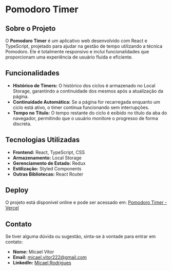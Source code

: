 # Pomodoro Timer

## Sobre o Projeto

O **Pomodoro Timer** é um aplicativo web desenvolvido com React e TypeScript, projetado para ajudar na gestão de tempo utilizando a técnica Pomodoro. Ele é totalmente responsivo e inclui funcionalidades que proporcionam uma experiência de usuário fluida e eficiente.

## Funcionalidades

- **Histórico de Timers:** O histórico dos ciclos é armazenado no Local Storage, garantindo a continuidade dos mesmos após a atualização da página.
- **Continuidade Automática:** Se a página for recarregada enquanto um ciclo está ativo, o timer continua funcionando sem interrupções.
- **Tempo no Título:** O tempo restante do ciclo é exibido no título da aba do navegador, permitindo que o usuário monitore o progresso de forma discreta.

## Tecnologias Utilizadas

- **Frontend:** React, TypeScript, CSS
- **Armazenamento:** Local Storage
- **Gerenciamento de Estado:** Redux
- **Estilização:** Styled Components
- **Outras Bibliotecas:** React Router

## Deploy

O projeto está disponível online e pode ser acessado em: [Pomodoro Timer - Vercel](https://pomodoro-ltda.vercel.app)

## Contato

Se tiver alguma dúvida ou sugestão, sinta-se à vontade para entrar em contato:

- **Nome:** Micael Vitor
- **Email:** micael.vitor222@gmail.com
- **LinkedIn:** [Micael Rodrigues](https://www.linkedin.com/in/micael-rodrigues-silva/)
